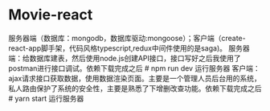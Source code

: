 # Movie-react
服务器端（数据库：mongodb，数据库驱动:mongoose）；客户端（create-react-app脚手架，代码风格typescript,redux中间件使用的是saga)。
服务器端：给数据库建表，然后使用node.js创建API接口，接口写好之后我使用了postman进行接口调试。依赖下载完成之后 # npm run dev 运行服务器
客户端：ajax请求接口获取数据，使用数据渲染页面。主要是一个管理人员后台用的系统，私人路由保护了系统的安全性，主要是熟悉了下增删改查功能。依赖下载完成之后 # yarn start 运行服务器
